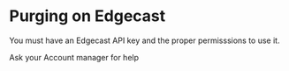 # Purging on Edgecast
You must have an Edgecast API key and the proper permisssions to use it. 

Ask your Account manager for help
